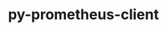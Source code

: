 ---
title: "py-prometheus-client"
layout: cache
categories: [package, v0.18.0]
meta: {"versions": ["0.12.0"], "compilers": ["gcc@=7.5.0"], "oss": ["ubuntu18.04"], "platforms": ["linux"], "targets": ["x86_64"], "stacks": ["data-vis-sdk", "e4s", "root"], "num_specs": 3, "num_specs_by_stack": {"root": 3, "data-vis-sdk": 1, "e4s": 2}}
spec_details: [{"hash": "uwq3vidaz6j3ksjb7yzo5rfrmobccmbw", "compiler": "gcc@=7.5.0", "versions": ["0.12.0"], "os": "ubuntu18.04", "platform": "linux", "target": "x86_64", "variants": ["~twisted"], "stacks": ["root", "data-vis-sdk"], "size": "-", "tarball": "https://binaries.spack.io/v0.18.0/build_cache/linux-ubuntu18.04-x86_64/gcc-7.5.0/py-prometheus-client-0.12.0/linux-ubuntu18.04-x86_64-gcc-7.5.0-py-prometheus-client-0.12.0-uwq3vidaz6j3ksjb7yzo5rfrmobccmbw.spack"}, {"hash": "x5mc2g77vmbp5yynsy7jgjqcz52vksbs", "compiler": "gcc@=7.5.0", "versions": ["0.12.0"], "os": "ubuntu18.04", "platform": "linux", "target": "x86_64", "variants": ["~twisted"], "stacks": ["e4s", "root"], "size": "-", "tarball": "https://binaries.spack.io/v0.18.0/build_cache/linux-ubuntu18.04-x86_64/gcc-7.5.0/py-prometheus-client-0.12.0/linux-ubuntu18.04-x86_64-gcc-7.5.0-py-prometheus-client-0.12.0-x5mc2g77vmbp5yynsy7jgjqcz52vksbs.spack"}, {"hash": "knbdcg65eshk44n6byroj4vn2uyrkaab", "compiler": "gcc@=7.5.0", "versions": ["0.12.0"], "os": "ubuntu18.04", "platform": "linux", "target": "x86_64", "variants": ["~twisted"], "stacks": ["e4s", "root"], "size": "-", "tarball": "https://binaries.spack.io/v0.18.0/build_cache/linux-ubuntu18.04-x86_64/gcc-7.5.0/py-prometheus-client-0.12.0/linux-ubuntu18.04-x86_64-gcc-7.5.0-py-prometheus-client-0.12.0-knbdcg65eshk44n6byroj4vn2uyrkaab.spack"}]
---